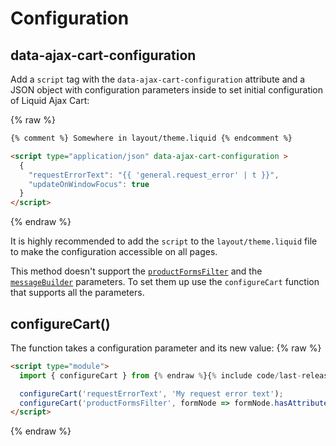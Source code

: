 # Configuration

## data-ajax-cart-configuration
Add a `script` tag with the `data-ajax-cart-configuration` attribute and a JSON object with configuration parameters inside to set initial configuration of Liquid Ajax Cart:

{% raw %}
```html
{% comment %} Somewhere in layout/theme.liquid {% endcomment %}

<script type="application/json" data-ajax-cart-configuration >
  {
    "requestErrorText": "{{ 'general.request_error' | t }}",
    "updateOnWindowFocus": true
  }
</script>
```
{% endraw %}

It is highly recommended to add the `script` to the `layout/theme.liquid` file to make the configuration accessible on all pages.

This method doesn't support the [`productFormsFilter`](/reference/productFormsFilter/) and the [`messageBuilder`](/reference/messageBuilder/) parameters. To set them up use the `configureCart` function that supports all the parameters.


## configureCart()

The function takes a configuration parameter and its new value:
{% raw %}
```html
<script type="module">
  import { configureCart } from {% endraw %}{% include code/last-release-file-name.html asset_url=true %}{% raw %};

  configureCart('requestErrorText', 'My request error text');
  configureCart('productFormsFilter', formNode => formNode.hasAttribute('data-my-product-form'));
</script>
```
{% endraw %}